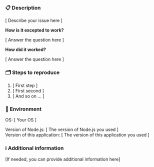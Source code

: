 <!--

    Please ensure
        - you have read the Contribution Guidelines (https://github.com/jarne/Chat/blob/master/CONTRIBUTION.md)
        - your issue is not a question, please ask questions on Gitter (https://gitter.im/jarne/Chat)
    before creating an issue at this repo.

    Everything written in brackets [ ... ] are placeholders and should be replaced (without the brackets, of course).
    
    Thanks for your support in order to keep the issue tracker clean!

-->

### 📋 Description

[ Describe your issue here ]

**How is it excepted to work?**

[ Answer the question here ]

**How did it worked?**

[ Answer the question here ]

### 🗂 Steps to reproduce

1. [ First step ]
2. [ First second ]
3. [ And so on ... ]

### 🌱 Environment

OS: [ Your OS ]  

Version of Node.js: [ The version of Node.js you used ]  
Version of this application: [ The version of this application you used ]  

### ℹ️ Additional information

[If needed, you can provide additional information here]
